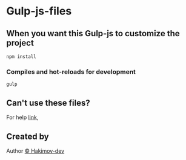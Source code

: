 # Gulp-js-files

## When you want this Gulp-js to customize the project
```
npm install
```

### Compiles and hot-reloads for development
```
gulp
```
## Can't use these files?

For help [link](https://gulpjs.com/docs/en/),

## Created by 
Author [&copy; Hakimov-dev](https://github.com/hakimov-dev/)
